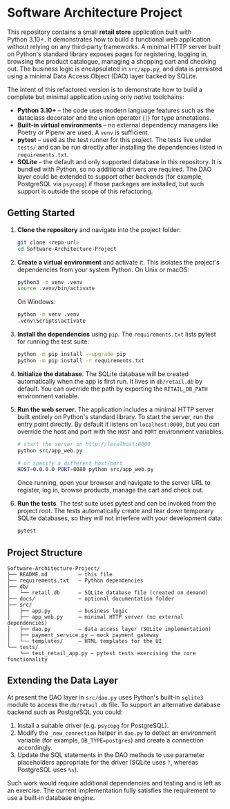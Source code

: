 Software Architecture Project
=============================

This repository contains a small **retail store** application built with
Python 3.10+.  It demonstrates how to build a functional web
application without relying on any third‑party frameworks.  A minimal
HTTP server built on Python's standard library exposes pages for
registering, logging in, browsing the product catalogue, managing a
shopping cart and checking out.  The business logic is encapsulated
in `src/app.py`, and data is persisted using a minimal Data Access
Object (DAO) layer backed by SQLite.

The intent of this refactored version is to demonstrate how to build a
complete but minimal application using only *native* toolchains:

* **Python 3.10+** – the code uses modern language features such as the
  dataclass decorator and the union operator (`|`) for type annotations.
* **Built‑in virtual environments** – no external dependency managers like
  Poetry or Pipenv are used.  A `venv` is sufficient.
* **pytest** – used as the test runner for this project.  The tests live under
  `tests/` and can be run directly after installing the dependencies listed in
  `requirements.txt`.
* **SQLite** – the default and only supported database in this repository.  It
  is bundled with Python, so no additional drivers are required.  The DAO
  layer could be extended to support other backends (for example,
  PostgreSQL via `psycopg`) if those packages are installed, but such support
  is outside the scope of this refactoring.

Getting Started
---------------

1. **Clone the repository** and navigate into the project folder:

   ```bash
   git clone <repo-url>
   cd Software-Architecture-Project
   ```

2. **Create a virtual environment** and activate it.  This isolates the
   project's dependencies from your system Python.  On Unix or macOS:

   ```bash
   python3 -m venv .venv
   source .venv/bin/activate
   ```

   On Windows:

   ```cmd
   python -m venv .venv
   .venv\Scripts\activate
   ```

3. **Install the dependencies** using `pip`.  The `requirements.txt`
   lists pytest for running the test suite:

   ```bash
   python -m pip install --upgrade pip
   python -m pip install -r requirements.txt
   ```

4. **Initialize the database**.  The SQLite database will be created
   automatically when the app is first run.  It lives in `db/retail.db` by
   default.  You can override the path by exporting the `RETAIL_DB_PATH`
   environment variable.

5. **Run the web server**.  The application includes a minimal HTTP
   server built entirely on Python's standard library.  To start the
   server, run the entry point directly.  By default it listens on
   `localhost:8000`, but you can override the host and port with the
   `HOST` and `PORT` environment variables:

   ```bash
   # start the server on http://localhost:8000
   python src/app_web.py

   # or specify a different host/port
   HOST=0.0.0.0 PORT=8080 python src/app_web.py
   ```

   Once running, open your browser and navigate to the server URL to
   register, log in, browse products, manage the cart and check out.

6. **Run the tests**.  The test suite uses pytest and can be invoked from
   the project root.  The tests automatically create and tear down temporary
   SQLite databases, so they will not interfere with your development data:

   ```bash
   pytest
   ```

Project Structure
-----------------

```
Software-Architecture-Project/
├── README.md          – this file
├── requirements.txt   – Python dependencies
├── db/
│   └── retail.db      – SQLite database file (created on demand)
├── docs/              – optional documentation folder
├── src/
│   ├── app.py         – business logic
│   ├── app_web.py     – minimal HTTP server (no external dependencies)
│   ├── dao.py         – data access layer (SQLite implementation)
│   ├── payment_service.py – mock payment gateway
│   └── templates/     – HTML templates for the UI
└── tests/
    └── test_retail_app.py – pytest tests exercising the core functionality
```

Extending the Data Layer
------------------------

At present the DAO layer in `src/dao.py` uses Python's built‑in
`sqlite3` module to access the `db/retail.db` file.  To support an alternative database backend such as
PostgreSQL you could:

1. Install a suitable driver (e.g. `psycopg` for PostgreSQL).
2. Modify the `_new_connection` helper in `dao.py` to detect an
   environment variable (for example, `DB_TYPE=postgres`) and create a
   connection accordingly.
3. Update the SQL statements in the DAO methods to use parameter
   placeholders appropriate for the driver (SQLite uses `?`, whereas
   PostgreSQL uses `%s`).

Such work would require additional dependencies and testing and is left
as an exercise.  The current implementation fully satisfies the
requirement to use a built‑in database engine.